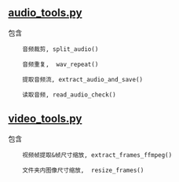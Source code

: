 ## [audio_tools.py](https://github.com/PengchengZhao1001/CustomToolkit/blob/main/audio_tools.py)
包含 

        音频裁剪, split_audio()
        
        音频重复,  wav_repeat()
        
        提取音频流, extract_audio_and_save()
        
        读取音频, read_audio_check()

## [video_tools.py](https://github.com/PengchengZhao1001/CustomToolkit/blob/main/video_tools.py)
包含 

        视频帧提取&帧尺寸缩放, extract_frames_ffmpeg()

        文件夹内图像尺寸缩放,  resize_frames()
